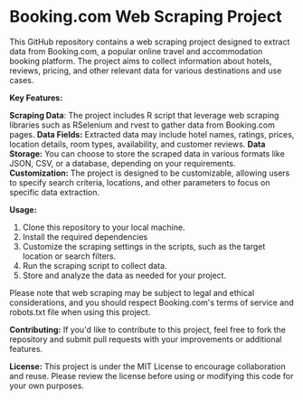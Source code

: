 # Booking.com Web Scraping Project

This GitHub repository contains a web scraping project designed to extract data from Booking.com, a popular online travel and accommodation booking platform. The project aims to collect information about hotels, reviews, pricing, and other relevant data for various destinations and use cases.

**Key Features:**

**Scraping Data**: The project includes R script that leverage web scraping libraries such as RSelenium and rvest to gather data from Booking.com pages.
**Data Fields:** Extracted data may include hotel names, ratings, prices, location details, room types, availability, and customer reviews.
**Data Storage:** You can choose to store the scraped data in various formats like JSON, CSV, or a database, depending on your requirements.
**Customization:** The project is designed to be customizable, allowing users to specify search criteria, locations, and other parameters to focus on specific data extraction.

**Usage:**
1. Clone this repository to your local machine.
2. Install the required dependencies
3. Customize the scraping settings in the scripts, such as the target location or search filters.
4. Run the scraping script to collect data.
5. Store and analyze the data as needed for your project.

Please note that web scraping may be subject to legal and ethical considerations, and you should respect Booking.com's terms of service and robots.txt file when using this project.

**Contributing:**
If you'd like to contribute to this project, feel free to fork the repository and submit pull requests with your improvements or additional features.

**License:**
This project is under the MIT License to encourage collaboration and reuse. Please review the license before using or modifying this code for your own purposes.
